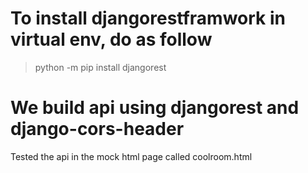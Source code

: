 



# To install djangorestframwork in virtual env, do as follow
> python -m pip install djangorest

# We build api using djangorest and django-cors-header
Tested the api in the mock html page called coolroom.html 